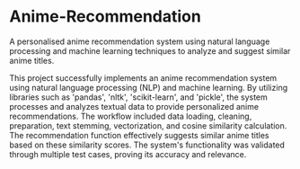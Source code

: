 # Anime-Recommendation
A personalised anime recommendation system using natural language processing and machine learning techniques to analyze and suggest similar anime titles.

This project successfully implements an anime recommendation system using natural language processing (NLP) and machine learning.
By utilizing libraries such as 'pandas', 'nltk', 'scikit-learn', and 'pickle', the system processes and analyzes textual data to provide personalized anime recommendations. 
The workflow included data loading, cleaning, preparation, text stemming, vectorization, and cosine similarity calculation. The recommendation function effectively suggests similar anime titles based on these similarity scores. The system's functionality was validated through multiple test cases, proving its accuracy and relevance. 
